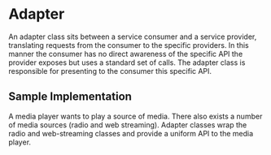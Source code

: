 # Adapter

An adapter class sits between a service consumer and a service provider, translating requests from the consumer to the specific providers. In this manner the consumer has no direct awareness of the specific API the provider exposes but uses a standard set of calls. The adapter class is responsible for presenting to the consumer this specific API.

## Sample Implementation

A media player wants to play a source of media. There also exists a number of media sources (radio and web streaming). Adapter classes wrap the radio and web-streaming classes and provide a uniform API to the media player.
